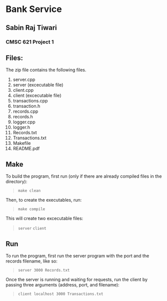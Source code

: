 # Bank Service

## Sabin Raj Tiwari
### CMSC 621 Project 1

Files:
-------------------------
The zip file contains the following files.
1. server.cpp
2. server (excecutable file)
3. client.cpp
4. client (excecutable file)
5. transactions.cpp
6. transaction.h
7. records.cpp
8. records.h
9. logger.cpp
10. logger.h
11. Records.txt
12. Transactions.txt
13. Makefile
14. README.pdf

Make
----

To build the program, first run (only if there are already compiled files in the directory):
>```make clean```

Then, to create the executables, run:
>```make compile```

This will create two excecutable files:
>```server```
>```client```


Run
---

To run the program, first run the server program with the port and the records filename, like so:
>```server 3000 Records.txt```

Once the server is running and waiting for requests, run the client by passing three arguments (address, port, and filename):
>```client localhost 3000 Transactions.txt```